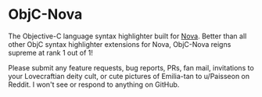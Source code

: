 # ObjC-Nova
The Objective-C language syntax highlighter built for [Nova](https://nova.app). Better than all other ObjC syntax highlighter extensions for Nova, ObjC-Nova reigns supreme at rank 1 out of 1!

Please submit any feature requests, bug reports, PRs, fan mail, invitations to your Lovecraftian deity cult, or cute pictures of Emilia-tan to u/Paisseon on Reddit. I won't see or respond to anything on GitHub.